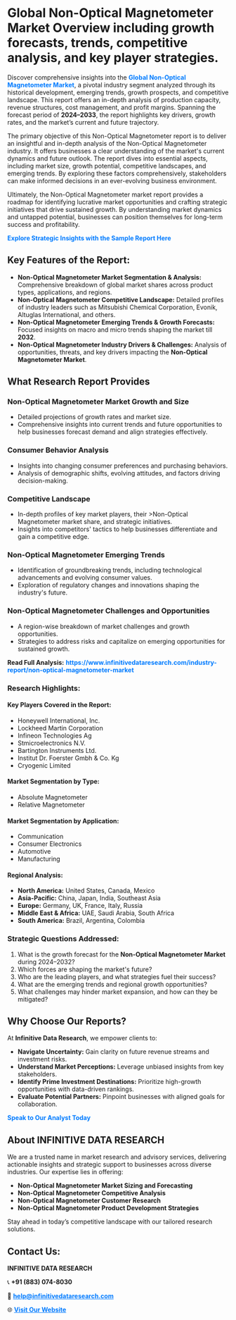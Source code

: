 <h1>Global Non-Optical Magnetometer Market Overview including growth forecasts, trends, competitive analysis, and key player strategies.</h1>
<p>
Discover comprehensive insights into the 
<a href="https://www.infinitivedataresearch.com/industry-report/non-optical-magnetometer-market" rel="dofollow" style="color: #007BFF; text-decoration: none;"><strong>Global Non-Optical Magnetometer Market</strong></a>, a pivotal industry segment analyzed through its historical development, emerging trends, growth prospects, and competitive landscape. This report offers an in-depth analysis of production capacity, revenue structures, cost management, and profit margins. Spanning the forecast period of <strong>2024–2033</strong>, the report highlights key drivers, growth rates, and the market’s current and future trajectory.
</p>
<p>
The primary objective of this Non-Optical Magnetometer report is to deliver an insightful and in-depth analysis of the Non-Optical Magnetometer industry. It offers businesses a clear understanding of the market's current dynamics and future outlook. The report dives into essential aspects, including market size, growth potential, competitive landscapes, and emerging trends. By exploring these factors comprehensively, stakeholders can make informed decisions in an ever-evolving business environment.
</p>
<p>
Ultimately, the Non-Optical Magnetometer market report provides a roadmap for identifying lucrative market opportunities and crafting strategic initiatives that drive sustained growth. By understanding market dynamics and untapped potential, businesses can position themselves for long-term success and profitability.
</p>
<p>
<a href="https://www.infinitivedataresearch.com/request-sample/reportId=106777" style="color: #007BFF; text-decoration: none;"><strong>Explore Strategic Insights with the Sample Report Here</strong></a>
</p>

<h2>Key Features of the Report:</h2>
<ul>
<li><strong>Non-Optical Magnetometer Market Segmentation & Analysis:</strong> Comprehensive breakdown of global market shares across product types, applications, and regions.</li>
<li><strong>Non-Optical Magnetometer Competitive Landscape:</strong> Detailed profiles of industry leaders such as Mitsubishi Chemical Corporation, Evonik, Altuglas International, and others.</li>
<li><strong>Non-Optical Magnetometer Emerging Trends & Growth Forecasts:</strong> Focused insights on macro and micro trends shaping the market till <strong>2032</strong>.</li>
<li><strong>Non-Optical Magnetometer Industry Drivers & Challenges:</strong> Analysis of opportunities, threats, and key drivers impacting the <strong>Non-Optical Magnetometer Market</strong>.</li>
</ul>

<h2>What Research Report Provides</h2>
<h3>Non-Optical Magnetometer Market Growth and Size</h3>
<ul>
<li>Detailed projections of growth rates and market size.</li>
<li>Comprehensive insights into current trends and future opportunities to help businesses forecast demand and align strategies effectively.</li>
</ul>

<h3>Consumer Behavior Analysis</h3>
<ul>
<li>Insights into changing consumer preferences and purchasing behaviors.</li>
<li>Analysis of demographic shifts, evolving attitudes, and factors driving decision-making.</li>
</ul>

<h3>Competitive Landscape</h3>
<ul>
<li>In-depth profiles of key market players, their >Non-Optical Magnetometer market share, and strategic initiatives.</li>
<li>Insights into competitors' tactics to help businesses differentiate and gain a competitive edge.</li>
</ul>

<h3>Non-Optical Magnetometer Emerging Trends</h3>
<ul>
<li>Identification of groundbreaking trends, including technological advancements and evolving consumer values.</li>
<li>Exploration of regulatory changes and innovations shaping the industry's future.</li>
</ul>

<h3>Non-Optical Magnetometer Challenges and Opportunities</h3>
<ul>
<li>A region-wise breakdown of market challenges and growth opportunities.</li>
<li>Strategies to address risks and capitalize on emerging opportunities for sustained growth.</li>
</ul>
<p><strong>Read Full Analysis:</strong> <a href="https://www.infinitivedataresearch.com/industry-report/non-optical-magnetometer-market" rel="dofollow" style="color: #007BFF; text-decoration: none;"><strong>https://www.infinitivedataresearch.com/industry-report/non-optical-magnetometer-market</strong></a></p>
<h3>Research Highlights:</h3>
<h4>Key Players Covered in the Report:</h4>
<ul><li>Honeywell International, Inc.</li><li>Lockheed Martin Corporation</li><li>Infineon Technologies Ag</li><li>Stmicroelectronics N.V.</li><li>Bartington Instruments Ltd.</li><li>Institut Dr. Foerster Gmbh &amp; Co. Kg</li><li>Cryogenic Limited</li></ul>
<h4>Market Segmentation by Type:</h4>
<ul><li>Absolute Magnetometer</li><li>Relative Magnetometer</li></ul>
<h4>Market Segmentation by Application:</h4>
<ul><li>Communication</li><li>Consumer Electronics</li><li>Automotive</li><li>Manufacturing</li></ul>

<h4>Regional Analysis:</h4>
<ul>
<li><strong>North America:</strong> United States, Canada, Mexico</li>
<li><strong>Asia-Pacific:</strong> China, Japan, India, Southeast Asia</li>
<li><strong>Europe:</strong> Germany, UK, France, Italy, Russia</li>
<li><strong>Middle East & Africa:</strong> UAE, Saudi Arabia, South Africa</li>
<li><strong>South America:</strong> Brazil, Argentina, Colombia</li>
</ul>

<h3>Strategic Questions Addressed:</h3>
<ol>
<li>What is the growth forecast for the <strong>Non-Optical Magnetometer Market</strong> during 2024–2032?</li>
<li>Which forces are shaping the market's future?</li>
<li>Who are the leading players, and what strategies fuel their success?</li>
<li>What are the emerging trends and regional growth opportunities?</li>
<li>What challenges may hinder market expansion, and how can they be mitigated?</li>
</ol>

<h2>Why Choose Our Reports?</h2>
<p>At <strong>Infinitive Data Research</strong>, we empower clients to:</p>
<ul>
<li><strong>Navigate Uncertainty:</strong> Gain clarity on future revenue streams and investment risks.</li>
<li><strong>Understand Market Perceptions:</strong> Leverage unbiased insights from key stakeholders.</li>
<li><strong>Identify Prime Investment Destinations:</strong> Prioritize high-growth opportunities with data-driven rankings.</li>
<li><strong>Evaluate Potential Partners:</strong> Pinpoint businesses with aligned goals for collaboration.</li>
</ul>
<p><a href="https://www.infinitivedataresearch.com/industry-report/non-optical-magnetometer-market" rel="dofollow" style="color: #007BFF; text-decoration: none;"><strong>Speak to Our Analyst Today</strong></a></p>

<h2>About INFINITIVE DATA RESEARCH</h2>
<p>We are a trusted name in market research and advisory services, delivering actionable insights and strategic support to businesses across diverse industries. Our expertise lies in offering:</p>
<ul>
<li><strong>Non-Optical Magnetometer Market Sizing and Forecasting</strong></li>
<li><strong>Non-Optical Magnetometer Competitive Analysis</strong></li>
<li><strong>Non-Optical Magnetometer Customer Research</strong></li>
<li><strong>Non-Optical Magnetometer Product Development Strategies</strong></li>
</ul>
<p>Stay ahead in today’s competitive landscape with our tailored research solutions.</p>

<h2>Contact Us:</h2>
<p><strong>INFINITIVE DATA RESEARCH</strong></p>
<p>📞 <strong>+91 (883) 074-8030</strong></p>
<p>📧 <strong><a href="mailto:help@infinitivedataresearch.com" style="color: #007BFF;">help@infinitivedataresearch.com</a></strong></p>
<p>🌐 <strong><a href="https://www.infinitivedataresearch.com" rel="dofollow" style="color: #007BFF;">Visit Our Website</a></strong></p>